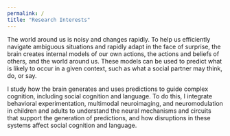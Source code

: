 ```yaml
---
permalink: /
title: "Research Interests"
---
```


The world around us is noisy and changes rapidly. To help us efficiently navigate ambiguous situations and rapidly adapt in the face of surprise, the brain creates internal models of our own actions, the actions and beliefs of others, and the world around us. These models can be used to predict what is likely to occur in a given context, such as what a social partner may think, do, or say. 

I study how the brain generates and uses predictions to guide complex cognition, including social cognition and language. To do this, I integrate behavioral experimentation, multimodal neuroimaging, and neuromodulation in children and adults to understand the neural mechanisms and circuits that support the generation of predictions, and how disruptions in these systems affect social cognition and language.


